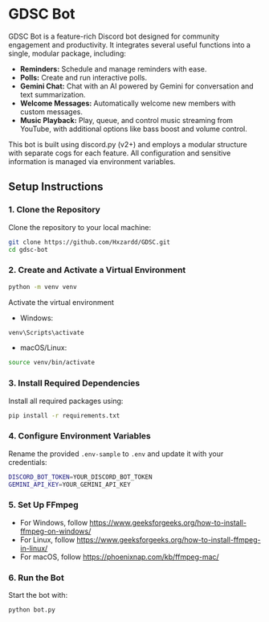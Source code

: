 # GDSC Bot

GDSC Bot is a feature-rich Discord bot designed for community engagement and productivity. It integrates several useful functions into a single, modular package, including:

- **Reminders:** Schedule and manage reminders with ease.
- **Polls:** Create and run interactive polls.
- **Gemini Chat:** Chat with an AI powered by Gemini for conversation and text summarization.
- **Welcome Messages:** Automatically welcome new members with custom messages.
- **Music Playback:** Play, queue, and control music streaming from YouTube, with additional options like bass boost and volume control.

This bot is built using discord.py (v2+) and employs a modular structure with separate cogs for each feature. All configuration and sensitive information is managed via environment variables.

## Setup Instructions

### 1. Clone the Repository
Clone the repository to your local machine:
```bash
git clone https://github.com/Hxzardd/GDSC.git
cd gdsc-bot
```

### 2. Create and Activate a Virtual Environment
```bash
python -m venv venv
```
Activate the virtual environment
 - Windows:
 ```bash
venv\Scripts\activate
```
 - macOS/Linux:
 ```bash
 source venv/bin/activate
 ```

### 3. Install Required Dependencies
Install all required packages using:
```bash
pip install -r requirements.txt
```

### 4. Configure Environment Variables
Rename the provided `.env-sample` to `.env` and update it with your credentials:
```bash
DISCORD_BOT_TOKEN=YOUR_DISCORD_BOT_TOKEN
GEMINI_API_KEY=YOUR_GEMINI_API_KEY
```

### 5. Set Up FFmpeg
 - For Windows, follow https://www.geeksforgeeks.org/how-to-install-ffmpeg-on-windows/
 - For Linux, follow https://www.geeksforgeeks.org/how-to-install-ffmpeg-in-linux/
  - For macOS, follow https://phoenixnap.com/kb/ffmpeg-mac/

### 6. Run the Bot
Start the bot with:
```bash
python bot.py
```